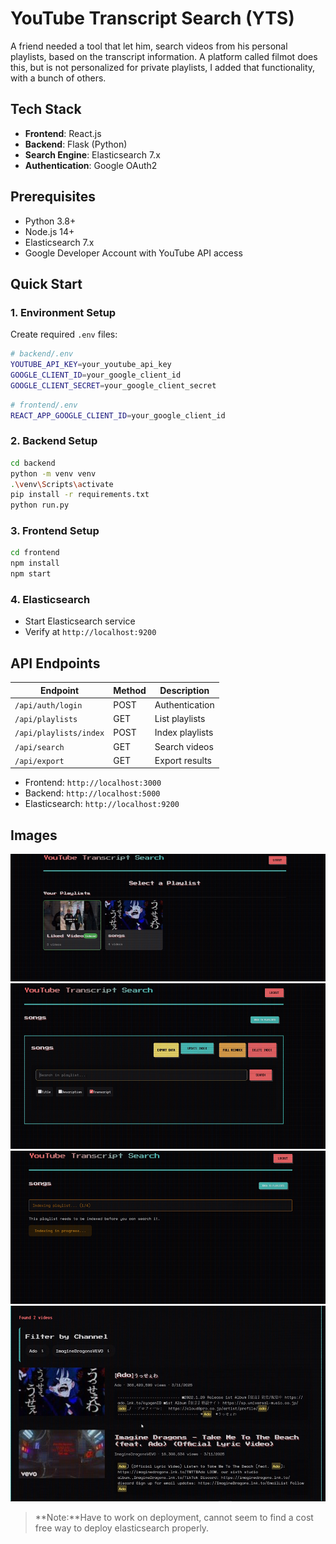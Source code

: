 # YouTube Transcript Search (YTS)

A friend needed a tool that let him, search videos from his personal playlists, based on the transcript information. A platform called filmot does this, but is not personalized for private playlists, I added that functionality, with a bunch of others.


## Tech Stack
- **Frontend**: React.js
- **Backend**: Flask (Python)
- **Search Engine**: Elasticsearch 7.x
- **Authentication**: Google OAuth2

## Prerequisites
- Python 3.8+
- Node.js 14+
- Elasticsearch 7.x
- Google Developer Account with YouTube API access

## Quick Start

### 1. Environment Setup
Create required `.env` files:

```bash
# backend/.env
YOUTUBE_API_KEY=your_youtube_api_key
GOOGLE_CLIENT_ID=your_google_client_id
GOOGLE_CLIENT_SECRET=your_google_client_secret
```

```bash
# frontend/.env
REACT_APP_GOOGLE_CLIENT_ID=your_google_client_id
```

### 2. Backend Setup
```bash
cd backend
python -m venv venv
.\venv\Scripts\activate
pip install -r requirements.txt
python run.py
```

### 3. Frontend Setup
```bash
cd frontend
npm install
npm start
```

### 4. Elasticsearch
- Start Elasticsearch service
- Verify at `http://localhost:9200`



## API Endpoints

| Endpoint | Method | Description |
|----------|--------|-------------|
| `/api/auth/login` | POST | Authentication |
| `/api/playlists` | GET | List playlists |
| `/api/playlists/index` | POST | Index playlists |
| `/api/search` | GET | Search videos |
| `/api/export` | GET | Export results |


- Frontend: `http://localhost:3000`
- Backend: `http://localhost:5000`
- Elasticsearch: `http://localhost:9200`


## Images

![Home page](./assets/home.png)
![Indexing page](./assets/indexing.png)
![Searching page](./assets/process.png)
![Results page](./assets/results.png)


>**Note:**Have to work on deployment, cannot seem to find a cost free way to deploy elasticsearch properly.
